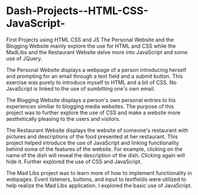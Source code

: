 # Dash-Projects--HTML-CSS-JavaScript-
First Projects using HTML CSS and JS
The Personal Website and the Blogging Website mainly explore the use for HTML and CSS while the MadLibs and the Restaurant Website delve more into JavaScript and some use of JQuery.

The Personal Website displays a webpage of a person introducing herself and prompting for an email through a text field and a submit button. This exercise was purely to introduce myself to HTML and a bit of CSS. No JavaScript is linked to the use of sumbitting one's own email.

The Blogging Website displays a person's own personal entries to his experiences similiar to blogging media websites. The purpose of this project was to further explore the use of CSS and make a website more aesthetically pleasing to the users and visitors.

The Restaurant Website displays the website of someone's restaurant with pictures and descriptions of the food presented at her restaurant. This project helped introduce the use of JavaScript and linking functionality behind some of the features of the website. For example, clicking on the name of the dish will reveal the description of the dish. Clicking again will hide it. Further explored the use of CSS and JavaScript.

The Mad Libs project was to learn more of how to implement functionality in webpages. Event listeners, buttons, and input to textfields were utilized to help realize the Mad Libs application. I explored the basic use of JavaScript.
